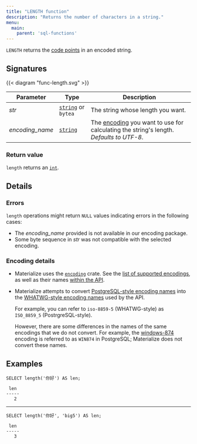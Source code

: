 ```yaml
---
title: "LENGTH function"
description: "Returns the number of characters in a string."
menu:
  main:
    parent: 'sql-functions'
---
```


`LENGTH` returns the [code points](https://en.wikipedia.org/wiki/Code_point) in
an encoded string.

## Signatures

{{< diagram "func-length.svg" >}}

Parameter | Type | Description
----------|------|------------
_str_ | [`string`](../../types/string) or `bytea` | The string whose length you want.
_encoding&lowbar;name_ | [`string`](../../types/string) | The [encoding](#encoding-details) you want to use for calculating the string's length. _Defaults to UTF-8_.

### Return value

`length` returns an [`int`](../../types/int).

## Details

### Errors

`length` operations might return `NULL` values indicating errors in the
following cases:

- The _encoding&lowbar;name_ provided is not available in our encoding package.
- Some byte sequence in _str_ was not compatible with the selected encoding.

### Encoding details

- Materialize uses the [`encoding`](https://crates.io/crates/encoding) crate.
  See the [list of supported
  encodings](https://lifthrasiir.github.io/rust-encoding/encoding/index.html#supported-encodings),
  as well as their names [within the
  API](https://github.com/lifthrasiir/rust-encoding/blob/4e79c35ab6a351881a86dbff565c4db0085cc113/src/label.rs).
- Materialize attempts to convert [PostgreSQL-style encoding
  names](https://www.postgresql.org/docs/9.5/multibyte.html) into the
  [WHATWG-style encoding names](https://encoding.spec.whatwg.org/) used by the
  API.

    For example, you can refer to `iso-8859-5` (WHATWG-style) as `ISO_8859_5`
    (PostrgreSQL-style).

    However, there are some differences in the names of the same encodings that
    we do not convert. For example, the
    [windows-874](https://encoding.spec.whatwg.org/#windows-1252) encoding is
    referred to as `WIN874` in PostgreSQL; Materialize does not convert these names.

## Examples

```mzsql
SELECT length('你好') AS len;
```
```nofmt
 len
-----
   2
```

<hr/>

```mzsql
SELECT length('你好', 'big5') AS len;
```
```nofmt
 len
-----
   3
```
